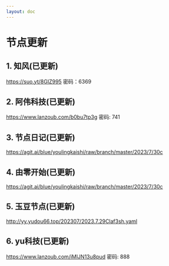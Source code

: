 ```yaml
---
layout: doc
---
```

# 节点更新

## 1. 知风(已更新)

https://suo.yt/8GIZ995 密码：6369

## 2. 阿伟科技(已更新)

https://www.lanzoub.com/b0bu7tp3g 密码: 741

## 3. 节点日记(已更新)

https://agit.ai/blue/youlingkaishi/raw/branch/master/2023/7/30c

## 4. 由零开始(已更新)

https://agit.ai/blue/youlingkaishi/raw/branch/master/2023/7/30c

## 5. 玉豆节点(已更新)

http://yy.yudou66.top/202307/2023.7.29Claf3sh.yaml
  
## 6. yu科技(已更新)

https://www.lanzoub.com/iMlJN13u8pud 密码: 888
